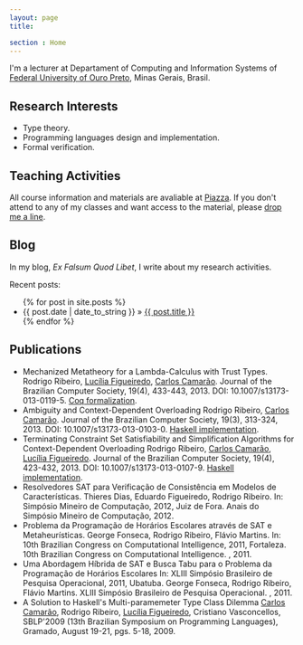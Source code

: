 ```yaml
---
layout: page
title:

section : Home
---
```


I'm a lecturer at Departament of Computing and Information Systems of
[Federal University of Ouro Preto](http://www.ufop.br), Minas Gerais, Brasil.

## Research Interests

- Type theory.
- Programming languages design and implementation.
- Formal verification.

## Teaching Activities

All course information and materials are avaliable at
[Piazza](www.piazza.com). If you don't attend to any of my classes and
want access to the material, please [drop me a line](rodrigo@decsi.ufop.br).

## Blog

In my blog,  _Ex Falsum Quod Libet_, I write about my research activities.

Recent posts:

<ul class="posts">
  {% for post in site.posts %}
    <li><span>{{ post.date | date_to_string }}</span> &raquo; <a href="{{ BASE_PATH }}{{ post.url }}">{{ post.title }}</a></li>
  {% endfor %}
</ul>

## Publications

- Mechanized Metatheory for a Lambda-Calculus with Trust
  Types.
  Rodrigo Ribeiro,
  [Lucília Figueiredo](http://www.decom.ufop.br/prof/lucilia),
  [Carlos Camarão](http://www.dcc.ufmg.br/~camarao).
  Journal of the Brazilian Computer Society, 19(4), 433-443, 2013.
  DOI: 10.1007/s13173-013-0119-5. [Coq formalization](http://https://github.com/rodrigogribeiro/trust-calculus).
- Ambiguity and Context-Dependent Overloading
  Rodrigo Ribeiro, [Carlos Camarão](http://www.dcc.ufmg.br/~camarao).
  Journal of the Brazilian Computer Society, 19(3), 313-324, 2013.
  DOI: 10.1007/s13173-013-0103-0. [Haskell implementation](http://https://github.com/rodrigogribeiro/mptc).
- Terminating Constraint Set Satisfiability and Simplification Algorithms for Context-Dependent Overloading
   Rodrigo Ribeiro,  [Carlos Camarão](http://www.dcc.ufmg.br/~camarao),
   [Lucília Figueiredo](http://www.decom.ufop.br/prof/lucilia).
   Journal of the Brazilian Computer Society, 19(4), 423-432, 2013.
   DOI: 10.1007/s13173-013-0107-9. [Haskell implementation](http://https://github.com/rodrigogribeiro/mptc).
- Resolvedores SAT para Verificação de Consistência em Modelos de
  Características. Thieres Dias, Eduardo Figueiredo, Rodrigo Ribeiro. In: Simpósio Mineiro de Computação, 2012, Juiz de Fora. Anais do Simpósio Mineiro de Computação, 2012.
- Problema da Programação de Horários Escolares através de SAT e
   Metaheurísticas. George Fonseca, Rodrigo Ribeiro, Flávio Martins. In: 10th Brazilian Congress on Computational Intelligence, 2011, Fortaleza.
   10th Brazilian Congress on Computational Intelligence. , 2011.
- Uma Abordagem Híbrida de SAT e Busca Tabu para o Problema da Programação de Horários Escolares In: XLIII Simpósio Brasileiro de Pesquisa Operacional, 2011, Ubatuba.
   George Fonseca, Rodrigo Ribeiro, Flávio Martins. XLIII Simpósio
   Brasileiro de Pesquisa Operacional. , 2011.
- A Solution to Haskell's Multi-paramemeter Type Class Dilemma
   [Carlos Camarão](http://www.dcc.ufmg.br/~camarao), Rodrigo Ribeiro, [Lucília Figueiredo](http://www.decom.ufop.br/prof/lucilia), Cristiano Vasconcellos,
   SBLP'2009 (13th Brazilian Symposium on Programming Languages), Gramado, August 19-21, pgs. 5-18, 2009.
